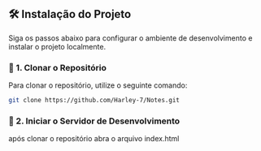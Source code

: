 ## 🛠 Instalação do Projeto

Siga os passos abaixo para configurar o ambiente de desenvolvimento e instalar o projeto localmente.

### 🔄 1. Clonar o Repositório

Para clonar o repositório, utilize o seguinte comando:

```bash
git clone https://github.com/Harley-7/Notes.git
```

### 🚀 2. Iniciar o Servidor de Desenvolvimento

após clonar o repositório abra o arquivo index.html
